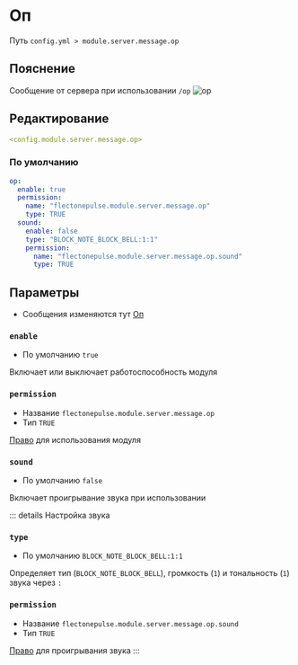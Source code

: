 # Оп
Путь `config.yml > module.server.message.op`

## Пояснение
Сообщение от сервера при использовании `/op`
![op](/op.png)

## Редактирование
```yaml
<config.module.server.message.op>
```

### По умолчанию
```yaml
op:
  enable: true
  permission:
    name: "flectonepulse.module.server.message.op"
    type: TRUE
  sound:
    enable: false
    type: "BLOCK_NOTE_BLOCK_BELL:1:1"
    permission:
      name: "flectonepulse.module.server.message.op.sound"
      type: TRUE
```

## Параметры

- Сообщения изменяются тут [Оп](/ru/messages/ru_ru/module/server/message/op/)

### `enable`
- По умолчанию `true`

Включает или выключает работоспособность модуля

### `permission`
- Название `flectonepulse.module.server.message.op`
- Тип `TRUE`

[Право](/ru/config/module/#пояснение) для использования модуля

### `sound`
- По умолчанию `false`

Включает проигрывание звука при использовании

::: details Настройка звука
### `type`
- По умолчанию `BLOCK_NOTE_BLOCK_BELL:1:1`

Определяет тип (`BLOCK_NOTE_BLOCK_BELL`), громкость (`1`) и тональность (`1`) звука через `:`

### `permission`
- Название `flectonepulse.module.server.message.op.sound`
- Тип `TRUE`

[Право](/ru/config/module/#пояснение) для проигрывания звука
:::

